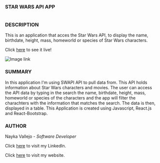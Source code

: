 ### STAR WARS API APP
#

### DESCRIPTION
This is an application that acces the Star Wars API, to display the name, birthdate, height, mass, homeworld or species of Star Wars characters.

Click [here]() to see it live!

![Image link](./src/images/star-wars-api-app.png)

### SUMMARY
In this application I'm using SWAPI API to pull data from. This API holds information about Star Wars characters and movies. The user can access the API data by typing in the search the name, birthdate, height, mass, homeworld or species of the characters and the app will filter the charachters with the information that matches the search. The data is then, displayed in a table. This Application is created using Javascript, React.js and React-Bootstrap.

### AUTHOR
Nayka Vallejo - _Software Developer_

Click [here](https://www.linkedin.com/in/nayka-vallejo-70044314b/) to visit my LinkedIn.

Click [here](https://imcodingdreams.github.io/personal-website/) to visit my website.